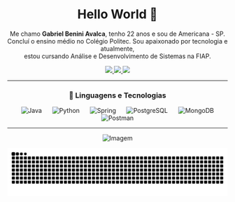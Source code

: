 <!-- Título -->
<h1 align="center">Hello World 👋</h1>

<!-- Apresentação -->
<p align="center">
  Me chamo <strong>Gabriel Benini Avalca</strong>, tenho 22 anos e sou de Americana - SP. <br/>
  Concluí o ensino médio no Colégio Politec. Sou apaixonado por tecnologia e atualmente, <br/>
  estou cursando Análise e Desenvolvimento de Sistemas na FIAP.
</p>

<!-- Links -->
<p align="center">
  <a href="https://www.instagram.com/gabriel_benini/">
    <img src="https://img.shields.io/badge/Instagram-E4405F?style=for-the-badge&logo=instagram&logoColor=white" />
  </a>
  <a href="https://www.linkedin.com/in/gabrielbenini/">
    <img src="https://img.shields.io/badge/LinkedIn-0077B5?style=for-the-badge&logo=linkedin&logoColor=white" />
  </a>
  <a href="https://wa.me/5519983060132">
    <img src="https://img.shields.io/badge/WhatsApp-25D366?style=for-the-badge&logo=whatsapp&logoColor=white" />
  </a>
</p>

---

<!-- Linguagens e Tecnologias -->
<h3 align="center">🤖 Linguagens e Tecnologias</h3>

<p align="center">
  <img src="https://cdn.jsdelivr.net/gh/devicons/devicon@latest/icons/java/java-original.svg" title="Java" alt="Java" width="50px" style="margin: 0 10px;" />
  <img src="https://cdn.jsdelivr.net/gh/devicons/devicon@latest/icons/python/python-original.svg" title="Python" alt="Python" width="50px" style="margin: 0 10px;" />
  <img src="https://cdn.jsdelivr.net/gh/devicons/devicon@latest/icons/spring/spring-original.svg" title="Spring" alt="Spring" width="50px" style="margin: 0 10px;" />
  <img src="https://cdn.jsdelivr.net/gh/devicons/devicon@latest/icons/postgresql/postgresql-original.svg" title="PostgreSQL" alt="PostgreSQL" width="50px" style="margin: 0 10px;" />
  <img src="https://cdn.jsdelivr.net/gh/devicons/devicon@latest/icons/mongodb/mongodb-original.svg" title="MongoDB" alt="MongoDB" width="50px" style="margin: 0 10px;" />
  <img src="https://cdn.jsdelivr.net/gh/devicons/devicon@latest/icons/postman/postman-original.svg" title="Postman" alt="Postman" width="50px" style="margin: 0 10px;" />
</p>


---

<!-- GIF Final -->
<p align="center">
  <img src="https://github.com/VariableBee/VariableBee/assets/77739311/4e9f41af-6b57-49a7-b15a-74322e96b4d7" alt="Imagem" />
</p>

<div>

  <img src="https://raw.githubusercontent.com/GabrielBenini/GabrielBenini/output/snake.svg" alt="Snake animation" />
  
</div>

